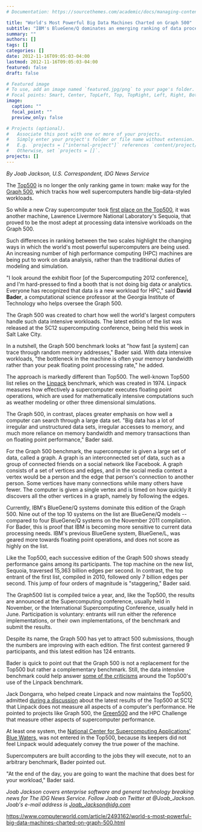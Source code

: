```yaml
---
# Documentation: https://sourcethemes.com/academic/docs/managing-content/

title: "World's Most Powerful Big Data Machines Charted on Graph 500"
subtitle: "IBM's BlueGene/Q dominates an emerging ranking of data processing supercomputers"
summary: ""
authors: []
tags: []
categories: []
date: 2012-11-16T09:05:03-04:00
lastmod: 2012-11-16T09:05:03-04:00
featured: false
draft: false

# Featured image
# To use, add an image named `featured.jpg/png` to your page's folder.
# Focal points: Smart, Center, TopLeft, Top, TopRight, Left, Right, BottomLeft, Bottom, BottomRight.
image:
  caption: ""
  focal_point: ""
  preview_only: false

# Projects (optional).
#   Associate this post with one or more of your projects.
#   Simply enter your project's folder or file name without extension.
#   E.g. `projects = ["internal-project"]` references `content/project/deep-learning/index.md`.
#   Otherwise, set `projects = []`.
projects: []
---
```


*By Joab Jackson, U.S. Correspondent, IDG News Service*

The [Top500](http://www.top500.org/) is no longer the only ranking game in town: make way for the [Graph 500](http://www.graph500.org/), which tracks how well supercomputers handle big-data-styled workloads.

So while a new Cray supercomputer took [first place on the Top500](https://www.computerworld.com/article/2493517/cray-bumps-ibm-from-top500-supercomputer-top-spot.html), it was another machine, Lawrence Livermore National Laboratory's Sequoia, that proved to be the most adept at processing data intensive workloads on the Graph 500.

Such differences in ranking between the two scales highlight the changing ways in which the world's most powerful supercomputers are being used. An increasing number of high performance computing (HPC) machines are being put to work on data analysis, rather than the traditional duties of modeling and simulation.

"I look around the exhibit floor [of the Supercomputing 2012 conference], and I'm hard-pressed to find a booth that is not doing big data or analytics. Everyone has recognized that data is a new workload for HPC," said **David Bader**, a computational science professor at the Georgia Institute of Technology who helps oversee the Graph 500.

The Graph 500 was created to chart how well the world's largest computers handle such data intensive workloads. The latest edition of the list was released at the SC12 supercomputing conference, being held this week in Salt Lake City.

In a nutshell, the Graph 500 benchmark looks at "how fast [a system] can trace through random memory addresses," Bader said. With data intensive workloads, "the bottleneck in the machine is often your memory bandwidth rather than your peak floating point processing rate," he added.

The approach is markedly different than Top500. The well-known Top500 list relies on the [Linpack](http://www.netlib.org/linpack/) benchmark, which was created in 1974. Linpack measures how effectively a supercomputer executes floating point operations, which are used for mathematically intensive computations such as weather modeling or other three dimensional simulations.

The Graph 500, in contrast, places greater emphasis on how well a computer can search through a large data set. "Big data has a lot of irregular and unstructured data sets, irregular accesses to memory, and much more reliance on memory bandwidth and memory transactions than on floating point performance," Bader said.

For the Graph 500 benchmark, the supercomputer is given a large set of data, called a graph. A graph is an interconnected set of data, such as a group of connected friends on a social network like Facebook. A graph consists of a set of vertices and edges, and in the social media context a vertex would be a person and the edge that person's connection to another person. Some vertices have many connections while many others have fewer. The computer is given a single vertex and is timed on how quickly it discovers all the other vertices in a graph, namely by following the edges.

Currently, IBM's BlueGene/Q systems dominate this edition of the Graph 500. Nine out of the top 10 systems on the list are BlueGene/Q models -- compared to four BlueGene/Q systems on the November 2011 compilation. For Bader, this is proof that IBM is becoming more sensitive to current data processing needs. IBM's previous BlueGene system, BlueGene/L, was geared more towards floating point operations, and does not score as highly on the list.

Like the Top500, each successive edition of the Graph 500 shows steady performance gains among its participants. The top machine on the new list, Sequoia, traversed 15,363 billion edges per second. In contrast, the top entrant of the first list, compiled in 2010, followed only 7 billion edges per second. This jump of four orders of magnitude is "staggering," Bader said.

The Graph500 list is compiled twice a year, and, like the Top500, the results are announced at the Supercomputing conference, usually held in November, or the International Supercomputing Conference, usually held in June. Participation is voluntary: entrants will run either the reference implementations, or their own implementations, of the benchmark and submit the results.

Despite its name, the Graph 500 has yet to attract 500 submissions, though the numbers are improving with each edition. The first contest garnered 9 participants, and this latest edition has 124 entrants.

Bader is quick to point out that the Graph 500 is not a replacement for the Top500 but rather a complementary benchmark. Still, the data intensive benchmark could help answer [some of the criticisms](http://www.computerworld.com/s/article/9197198/IBM_Intel_question_key_Top500_supercomputer_metric) around the Top500's use of the Linpack benchmark.

Jack Dongarra, who helped create Linpack and now maintains the Top500, admitted [during a discussion](http://www.computerworld.com/s/article/9233639/SC2012_Top500_expects_exascale_computing_by_2020) about the latest results of the Top500 at SC12 that Linpack does not measure all aspects of a computer's performance. He pointed to projects like Graph 500, the [Green500](http://www.green500.org/) and the HPC Challenge that measure other aspects of supercomputer performance.

At least one system, the [National Center for Supercomputing Applications' Blue Waters](http://www.ncsa.illinois.edu/BlueWaters/system.html), was not entered in the Top500, because its keepers did not feel Linpack would adequately convey the true power of the machine.

Supercomputers are built according to the jobs they will execute, not to an arbitrary benchmark, Bader pointed out.

"At the end of the day, you are going to want the machine that does best for your workload," Bader said.

*Joab Jackson covers enterprise software and general technology breaking news for The IDG News Service. Follow Joab on Twitter at @Joab_Jackson. Joab's e-mail address is Joab_Jackson@idg.com*

https://www.computerworld.com/article/2493162/world-s-most-powerful-big-data-machines-charted-on-graph-500.html
